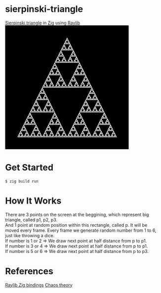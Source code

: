 # sierpinski-triangle

[Sierpinski triangle](https://en.wikipedia.org/wiki/Sierpi%C5%84ski_triangle) in [Zig](https://ziglang.org/) using [Raylib](https://www.raylib.com/)\
<img src="https://github.com/xndrg/sierpinski-triangle/blob/main/triangle.png?raw=true" width="400" />

# Get Started

```console
$ zig build run
```

# How It Works

There are 3 points on the screen at the beggining, which represent big triangle, called p1, p2, p3.\
And 1 point at random position within this rectangle, called p. It will be moved every frame.
Every frame we generate random number from 1 to 6, just like throwing a dice.\
If number is 1 or 2 => We draw next point at half distance from p to p1.\
If number is 3 or 4 => We draw next point at half distance from p to p1.\
If number is 5 or 6 => We draw next point at half distance from p to p3.

# References

[Raylib Zig bindings](https://github.com/Not-Nik/raylib-zig)
[Chaos theory](https://en.wikipedia.org/wiki/Chaos_theory)